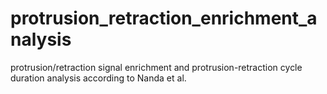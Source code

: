 # protrusion_retraction_enrichment_analysis
protrusion/retraction signal enrichment and protrusion-retraction cycle duration analysis according to Nanda et al.
